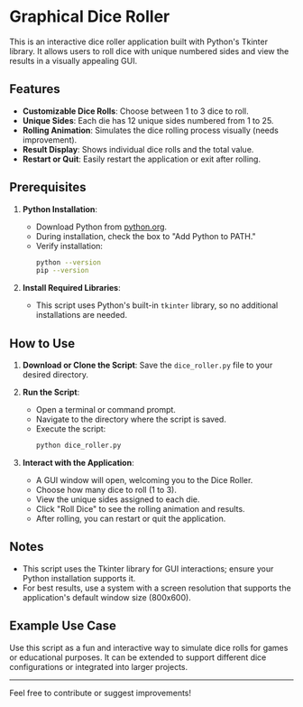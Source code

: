 # Graphical Dice Roller

This is an interactive dice roller application built with Python's Tkinter library. It allows users to roll dice with unique numbered sides and view the results in a visually appealing GUI.

## Features
- **Customizable Dice Rolls**: Choose between 1 to 3 dice to roll.
- **Unique Sides**: Each die has 12 unique sides numbered from 1 to 25.
- **Rolling Animation**: Simulates the dice rolling process visually (needs improvement).
- **Result Display**: Shows individual dice rolls and the total value.
- **Restart or Quit**: Easily restart the application or exit after rolling.

## Prerequisites
1. **Python Installation**:
   - Download Python from [python.org](https://www.python.org/downloads/).
   - During installation, check the box to "Add Python to PATH."
   - Verify installation:
     ```bash
     python --version
     pip --version
     ```

2. **Install Required Libraries**:
   - This script uses Python's built-in `tkinter` library, so no additional installations are needed.

## How to Use
1. **Download or Clone the Script**:
   Save the `dice_roller.py` file to your desired directory.

2. **Run the Script**:
   - Open a terminal or command prompt.
   - Navigate to the directory where the script is saved.
   - Execute the script:
     ```bash
     python dice_roller.py
     ```

3. **Interact with the Application**:
   - A GUI window will open, welcoming you to the Dice Roller.
   - Choose how many dice to roll (1 to 3).
   - View the unique sides assigned to each die.
   - Click "Roll Dice" to see the rolling animation and results.
   - After rolling, you can restart or quit the application.

## Notes
- This script uses the Tkinter library for GUI interactions; ensure your Python installation supports it.
- For best results, use a system with a screen resolution that supports the application's default window size (800x600).

## Example Use Case
Use this script as a fun and interactive way to simulate dice rolls for games or educational purposes. It can be extended to support different dice configurations or integrated into larger projects.

---

Feel free to contribute or suggest improvements!
